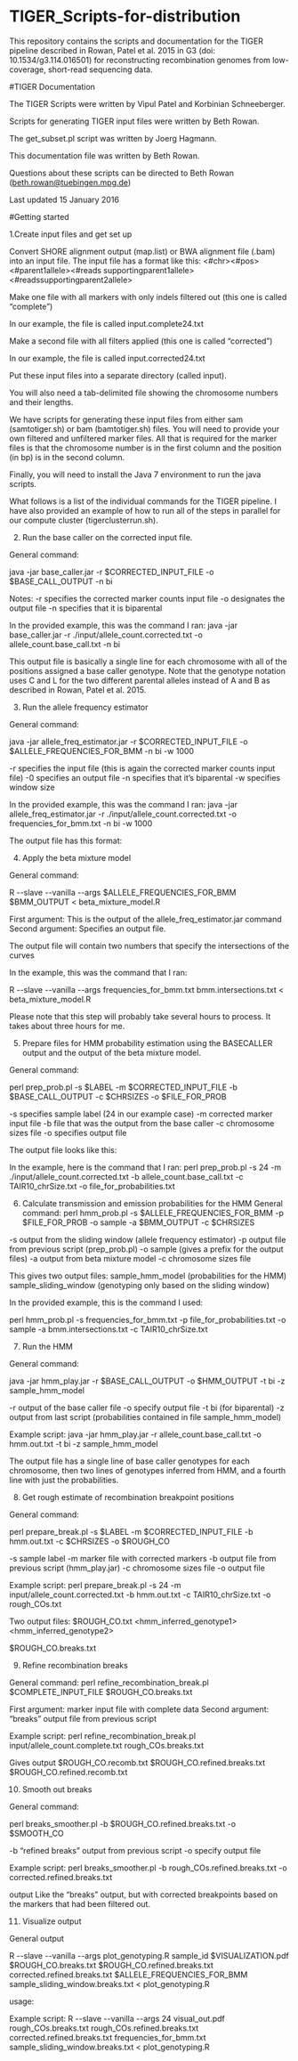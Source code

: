 # TIGER_Scripts-for-distribution

This repository contains the scripts and documentation for the TIGER pipeline described in Rowan, Patel et al. 2015 in G3 (doi: 10.1534/g3.114.016501) for reconstructing recombination genomes from low-coverage, short-read sequencing data.

#TIGER Documentation

The TIGER Scripts were written by Vipul Patel and Korbinian Schneeberger.

Scripts for generating TIGER input files were written by Beth Rowan.

The get_subset.pl script was written by Joerg Hagmann.

This documentation file was written by Beth Rowan.

Questions about these scripts can be directed to Beth Rowan (beth.rowan@tuebingen.mpg.de)

Last updated 15 January 2016

#Getting started

1.Create input files and get set up

Convert SHORE alignment output (map.list) or BWA alignment file (.bam) into an input file. The input file has a format like this:
<#chr><#pos><#parent1allele><#reads supportingparent1allele><parent2allele><#readssupportingparent2allele>

Make one file with all markers with only indels filtered out (this one is called “complete”)

In our example, the file is called input.complete24.txt

Make a second file with all filters applied (this one is called “corrected”)

In our example, the file is called input.corrected24.txt 

Put these input files into a separate directory (called input).

You will also need a tab-delimited file showing the chromosome numbers and their lengths.

We have scripts for generating these input files from either sam (samtotiger.sh) or bam (bamtotiger.sh) files. You will need to provide your own filtered and unfiltered marker files. All that is required for the marker files is that the chromosome number is in the first column and the position (in bp) is in the second column.

Finally, you will need to install the Java 7 environment to run the java scripts.

What follows is a list of the individual commands for the TIGER pipeline. I have also provided an example of how to run all of the steps in parallel for our compute cluster (tigerclusterrun.sh).

2. Run the base caller on the corrected input file.

General command:

java -jar base_caller.jar -r $CORRECTED_INPUT_FILE -o $BASE_CALL_OUTPUT -n bi

Notes:
-r specifies the corrected marker counts input file
-o designates the output file
-n specifies that it is biparental

In the provided example, this was the command I ran:
java -jar base_caller.jar -r ./input/allele_count.corrected.txt -o allele_count.base_call.txt -n bi

This output file is basically a single line for each chromosome with all of the positions assigned a base caller genotype. Note that the genotype notation uses C and L for the two different parental alleles instead of A and B as described in Rowan, Patel et al. 2015.

3. Run the allele frequency estimator

General command:

java -jar allele_freq_estimator.jar -r $CORRECTED_INPUT_FILE -o $ALLELE_FREQUENCIES_FOR_BMM -n bi -w 1000

-r specifies the input file (this is again the corrected marker counts input file)
-0 specifies an output file
-n specifies that it’s biparental
-w specifies window size

In the provided example, this was the command I ran:
java -jar allele_freq_estimator.jar -r ./input/allele_count.corrected.txt -o frequencies_for_bmm.txt -n bi -w 1000

The output file has this format:
<chr><pos><number specifying read ratio distribution>

4. Apply the beta mixture model

General command:

R --slave --vanilla --args $ALLELE_FREQUENCIES_FOR_BMM $BMM_OUTPUT < beta_mixture_model.R

First argument: This is the output of the allele_freq_estimator.jar command
Second argument: Specifies an output file.

The output file will contain two numbers that specify the intersections of the curves

In the example, this was the command that I ran:

R --slave --vanilla --args frequencies_for_bmm.txt bmm.intersections.txt < beta_mixture_model.R

Please note that this step will probably take several hours to process. It takes about three hours for me.

5.  Prepare files for HMM probability estimation using the BASECALLER output and the output of the beta mixture model.

General command:

perl prep_prob.pl -s $LABEL -m $CORRECTED_INPUT_FILE -b $BASE_CALL_OUTPUT -c $CHRSIZES -o $FILE_FOR_PROB

-s specifies sample label (24 in our example case)
-m corrected marker input file
-b file that was the output from the base caller
-c chromosome sizes file
-o specifies output file

The output file looks like this:
<sample><chr><pos><basecaller><parent1><reads for parent1><parent2><reads for parent2>

In the example, here is the command that I ran:
perl prep_prob.pl -s 24 -m ./input/allele_count.corrected.txt -b allele_count.base_call.txt -c TAIR10_chrSize.txt -o file_for_probabilities.txt

6.  Calculate transmission and emission probabilities for the HMM
General command:
perl hmm_prob.pl -s $ALLELE_FREQUENCIES_FOR_BMM -p $FILE_FOR_PROB -o sample -a $BMM_OUTPUT -c $CHRSIZES

-s output from the sliding window (allele frequency estimator)
-p output file from previous script (prep_prob.pl)
-o sample (gives a prefix for the output files)
-a output from beta mixture model
-c chromosome sizes file

This gives two output files:
sample_hmm_model (probabilities for the HMM)
sample_sliding_window (genotyping only based on the sliding window)

In the provided example, this is the command I used:

perl hmm_prob.pl -s frequencies_for_bmm.txt -p file_for_probabilities.txt -o sample -a bmm.intersections.txt -c TAIR10_chrSize.txt

7.  Run the HMM

General command:

java -jar hmm_play.jar -r $BASE_CALL_OUTPUT -o $HMM_OUTPUT -t bi -z sample_hmm_model

-r output of the base caller file
-o specify output file
-t bi (for biparental)
-z output from last script (probabilities contained in file sample_hmm_model)

Example script:
java -jar hmm_play.jar -r allele_count.base_call.txt -o hmm.out.txt -t bi -z sample_hmm_model

The output file has a single line of base caller genotypes for each chromosome, then two lines of genotypes inferred from HMM, and a fourth line with just the probabilities.

8. Get rough estimate of recombination breakpoint positions

General command:

perl prepare_break.pl -s $LABEL -m $CORRECTED_INPUT_FILE -b hmm.out.txt -c $CHRSIZES -o $ROUGH_CO


-s sample label
-m marker file with corrected markers
-b output file from previous script (hmm_play.jar)
-c chromosome sizes file
-o output file

Example script:
perl prepare_break.pl -s 24 -m input/allele_count.corrected.txt  -b hmm.out.txt -c TAIR10_chrSize.txt -o rough_COs.txt

Two output files:
$ROUGH_CO.txt
<sample label><chr><pos><basecaller genotype><hmm_inferred_genotype1><hmm_inferred_genotype2><parent1alelle><countsfor parent1><parent2allele><countsforparent2>

$ROUGH_CO.breaks.txt
<sample number><chr><startpos><endpos><genotype>

9. Refine recombination breaks

General command:
perl refine_recombination_break.pl $COMPLETE_INPUT_FILE $ROUGH_CO.breaks.txt

First argument: marker input file with complete data
Second argument: “breaks” output file from previous script

Example script:
perl refine_recombination_break.pl input/allele_count.complete.txt rough_COs.breaks.txt

Gives output
$ROUGH_CO.recomb.txt
$ROUGH_CO.refined.breaks.txt
$ROUGH_CO.refined.recomb.txt

10. Smooth out breaks

General command:

perl breaks_smoother.pl -b $ROUGH_CO.refined.breaks.txt -o $SMOOTH_CO

-b “refined breaks” output from previous script
-o specify output file

Example script:
perl breaks_smoother.pl -b rough_COs.refined.breaks.txt -o corrected.refined.breaks.txt

output
Like the “breaks” output, but with corrected breakpoints based on the markers that had been filtered out.


11. Visualize output

General output

R --slave --vanilla --args  plot_genotyping.R
sample_id $VISUALIZATION.pdf $ROUGH_CO.breaks.txt $ROUGH_CO.refined.breaks.txt corrected.refined.breaks.txt $ALLELE_FREQUENCIES_FOR_BMM sample_sliding_window.breaks.txt < plot_genotyping.R

usage: <sample label><output file><unrefined breaks file><refined breaks file><corrected refined breaks file><allele frequency estimator output><file with breaks based only on sliding window output>

Example script:
R --slave --vanilla --args 24 visual_out.pdf rough_COs.breaks.txt rough_COs.refined.breaks.txt corrected.refined.breaks.txt frequencies_for_bmm.txt sample_sliding_window.breaks.txt < plot_genotyping.R
